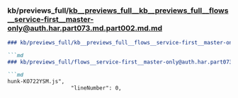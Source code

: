 ### kb/previews_full/kb__previews_full__kb__previews_full__flows__service-first__master-only@auth.har.part073.md.part002.md.md

```md
### kb/previews_full/kb__previews_full__flows__service-first__master-only@auth.har.part073.md.part002.md

```md
### kb/previews_full/flows__service-first__master-only@auth.har.part073.md (part 002)

```md
hunk-KO722YSM.js",
                    "lineNumber": 0,
         
```

```

```

```
